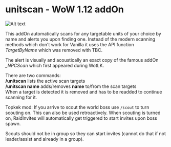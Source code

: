 # unitscan - WoW 1.12 addOn 

![Alt text](http://i.imgur.com/d7TLkZm.png)

This addOn automatically scans for any targetable units of your choice by name and alerts you upon finding one. Instead of the modern scanning methods which don't work for Vanilla it uses the API function *TargetByName* which was removed with TBC.

The alert is visually and acoustically an exact copy of the famous addOn *_NPCScan* which first appeared during WotLK.

There are two commands:<br/>
**/unitscan** lists the active scan targets<br/>
**/unitscan name** adds/removes **name** to/from the scan targets<br/>
When a target is detected it is removed and has to be readded to continue scanning for it.


Topkek mod:
If you arrive to scout the world boss use `/scout` to turn scouting on. This can also be used retroactively.
When scouting is turned on, RaidInvites will automatically get triggered to start invites upon boss spawn.

Scouts should not be in group so they can start invites (cannot do that if not leader/assist and already in a group).

